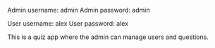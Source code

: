 Admin username: admin
Admin password: admin

User username: alex
User password: alex

This is a quiz app where the admin can manage users and questions.